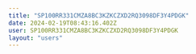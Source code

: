 ```yaml
---
title: "SP100RR331CMZA8BC3KZKCZXD2RQ3098DF3Y4PDGK"
date: 2024-02-19T08:43:16.402Z
user: SP100RR331CMZA8BC3KZKCZXD2RQ3098DF3Y4PDGK
layout: "users"
---
```

    